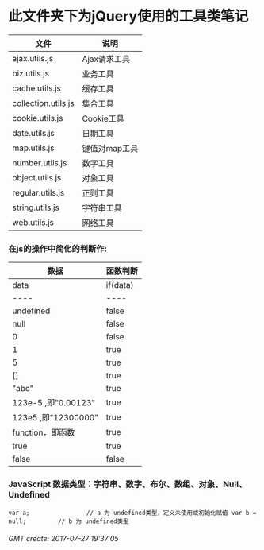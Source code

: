 此文件夹下为jQuery使用的工具类笔记
===================================



|文件|说明
|----|----
|ajax.utils.js|Ajax请求工具
|biz.utils.js|业务工具
|cache.utils.js|缓存工具
|collection.utils.js|集合工具
|cookie.utils.js|Cookie工具
|date.utils.js|日期工具
|map.utils.js|键值对map工具
|number.utils.js|数字工具
|object.utils.js|对象工具
|regular.utils.js|正则工具
|string.utils.js|字符串工具
|web.utils.js|网络工具

### 在js的操作中简化的判断作:
|数据| 函数判断
|----|----
|data| if(data)
|----|----
|undefined|false
|null|false
|0|false
|1|true
|5|true
|[]|true
|"abc"|true
|123e-5 ,即"0.00123"|true
|123e5 ,即"12300000"|true
|function，即函数|true
|true|true
|false|false

### JavaScript 数据类型：字符串、数字、布尔、数组、对象、Null、Undefined

`
var a;                // a 为 undefined类型，定义未使用或初始化赋值
var b = null;         // b 为 undefined类型
`

###### GMT create: 2017-07-27 19:37:05
